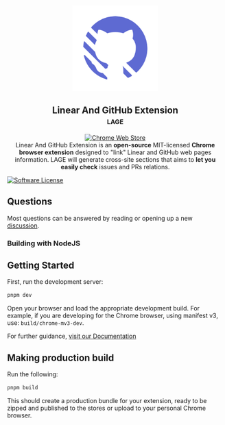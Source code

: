 <p align="center"><a href="https://nelsondaza.github.io/linear-and-github-extension/" target="_blank" rel="noreferrer noopener"><img width="200" alt="LAGE's mascot" src="https://raw.githubusercontent.com/nelsondaza/linear-and-github-extension/main/assets/icon.svg"></a></p>
<h2 align="center">Linear And GitHub Extension<br /><small><small>LAGE</small></small></h2>
<p align="center">
<a rel="noreferrer noopener" href="https://chromewebstore.google.com/detail/"><img alt="Chrome Web Store" src="https://img.shields.io/badge/Chrome-141e24.svg?&style=for-the-badge&logo=google-chrome&logoColor=white"></a>
<br/>
Linear And GitHub Extension is an <strong>open-source</strong> MIT-licensed <strong>Chrome browser extension</strong> designed to "link" Linear and GitHub web pages information. LAGE will generate cross-site sections that aims to <strong>let you easily check</strong> issues and PRs relations.
</p>

[![Software License](https://img.shields.io/badge/license-MIT-brightgreen.svg)](LICENSE)

## Questions

Most questions can be answered by reading or opening up a
new [discussion](https://github.com/nelsondaza/linear-and-github-extension/discussions).

### Building with NodeJS

## Getting Started

First, run the development server:

```bash
pnpm dev
```

Open your browser and load the appropriate development build. For example, if you are developing for the Chrome browser, using manifest v3, use: `build/chrome-mv3-dev`.

For further guidance, [visit our Documentation](https://docs.plasmo.com/)

## Making production build

Run the following:

```bash
pnpm build
```

This should create a production bundle for your extension, ready to be zipped and published to the stores or upload to your personal Chrome browser.
